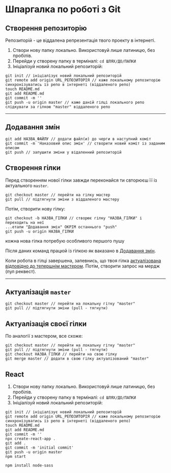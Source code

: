 # Шпаргалка по роботі з Git 

## Створення репозиторію
Репозиторій - це віддалена репрезентація твого проекту в інтернеті.

1. Створи нову папку локально. Використовуй лише латиницю, без пробілів.
2. Перейди у створену папку в терміналі: `cd ШЛЯХ/ДО/ПАПКИ`
3. Ініціалізуй новий локальний репозиторій:

```
git init // ініціалізує новий локальний репозиторій
git remote add origin URL_РЕПОЗИТОРІЯ // каже локальному репозиторію синхронізуватись із репо в інтернеті (віддаленого репо)
touch README.md
git add README.md
git commit -m ''
git push -u origin master // каже даній гілці локального репо слідкувати за гілкою "master" віддаленого репо
```

---

## Додавання змін
```
git add НАЗВА_ФАЙЛУ // додати файл(и) до черги в наступний коміт
git commit -m 'Наказовий опис змін' // створити новий коміт із заданим описом
git push // запушити зміни у відаленний репозиторій
```

## Створення гілки
Перед створенням нової гілки завжди переконайся ти свторюєш її із актуального `master`.
```
git checkout master // перейти на гілку мастер
git pull // підтягнути зміни з віддаленого мастеру
```
Потім, створити нову гілку:
```
git checkout -b НАЗВА_ГІЛКИ // створює гілку "НАЗВА_ГІЛКИ" і переходить на неї
...етапи "Додавання змін" ОКРІМ останнього "push"
git push -u origin НАЗВА_ГІЛКИ
```
кожна нова гілка потребую особливого першого пушу

Після даних команд працюй із гілкою як ваказано в [Додавання змін](#Додавання-змін).

Коли робота в гілці завершена, запевнись, що твоя гілка [актуалізована відповідно до тепершнім мастером](#Актуалізація-своєї-гілки). Потім, створити запрос на мердж (пул реквест).

---

## Актуалізація `master`
```
git checkout master // перейти на локальну гітку "master"
git pull // підтягнути зміни (pull - тягнути)
```

## Актуалізація своєї гілки
По аналогії з мастером, все схоже:
```
git checkout master // перейти на локальну гітку "master"
git pull // підтягнути зміни (pull - тягнути)
git checkout НАЗВА_ГІЛКИ // перейти на свою гілку
git merge master // додати в свою гілку актуалізований "master"
```

## React
1. Створи нову папку локально. Використовуй лише латиницю, без пробілів.
2. Перейди у створену папку в терміналі: `cd ШЛЯХ/ДО/ПАПКИ`
3. Ініціалізуй новий локальний репозиторій:

```
git init // ініціалізує новий локальний репозиторій
git remote add origin URL_РЕПОЗИТОРІЯ // каже локальному репозиторію синхронізуватись із репо в інтернеті (віддаленого репо)
touch README.md
git add README.md
git commit -m ''
npx create-react-app .
git add .
git commit -m 'initial commit'
git push -u origin master
npm start

npm install node-sass
